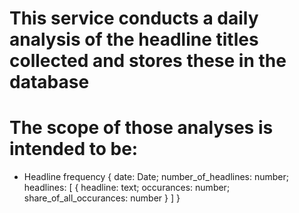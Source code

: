 # This service conducts a daily analysis of the headline titles collected and stores these in the database

# The scope of those analyses is intended to be:

- Headline frequency
  { date: Date;
  number_of_headlines: number;
  headlines: [
  {
  headline: text;
  occurances: number;
  share_of_all_occurances: number
  }
  ]
  }
